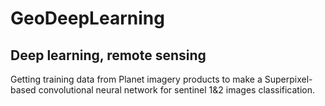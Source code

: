 # GeoDeepLearning

## Deep learning, remote sensing
Getting training data from Planet imagery products to make a Superpixel-based convolutional neural network for sentinel 1&2 images classification.

